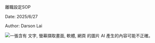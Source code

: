 離職設定SOP

Date: 2025/6/27

Author: Darson Lai

![一張含有 文字, 螢幕擷取畫面, 軟體, 網頁 的圖片 AI
產生的內容可能不正確。](media/media/image1.png)
